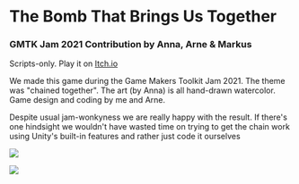 # The Bomb That Brings Us Together

### GMTK Jam 2021 Contribution by Anna, Arne & Markus

Scripts-only. Play it on [Itch.io](https://wolfenswan.itch.io/bomb-brings-us-together)

We made this game during the Game Makers Toolkit Jam 2021. The theme was "chained together". The art (by Anna) is all hand-drawn watercolor. Game design and coding by me and Arne.

Despite usual jam-wonkyness we are really happy with the result. If there's one hindsight we wouldn't have wasted time on trying to get the chain work using Unity's built-in features and rather just code it ourselves

![](https://img.itch.zone/aW1hZ2UvMTA4Mjc2Ny82MjY3NTM2LmpwZw==/original/GT9lgu.jpg)

![](https://img.itch.zone/aW1hZ2UvMTA4Mjc2Ny82MjE3MDEyLmdpZg==/original/GIH4SM.gif)
